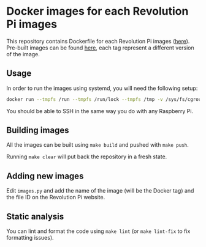 # Docker images for each Revolution Pi images

This repository contains Dockerfile for each Revolution Pi images ([here](https://revolutionpi.com/tutorials/downloads/#revpiimages)). Pre-built images can be found [here](https://hub.docker.com/r/lbautomata/revpi), each tag represent a different version of the image.

## Usage

In order to run the images using systemd, you will need the following setup:
```bash
docker run --tmpfs /run --tmpfs /run/lock --tmpfs /tmp -v /sys/fs/cgroup:/sys/fs/cgroup -p 22:22 lbautomata/revpi:YOUR_TAG
```

You should be able to SSH in the same way you do with any Raspberry Pi.

## Building images

All the images can be built using `make build` and pushed with `make push`.

Running `make clear` will put back the repository in a fresh state.

## Adding new images

Edit `images.py` and add the name of the image (will be the Docker tag) and the file ID on the Revolution Pi website.

## Static analysis

You can lint and format the code using `make lint` (or `make lint-fix` to fix formatting issues).

